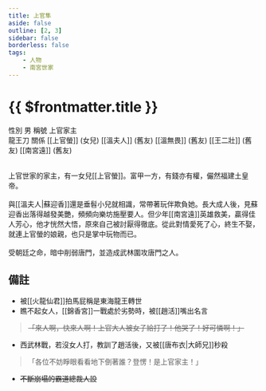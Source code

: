 ```yaml
---
title: 上官隼
aside: false
outline: [2, 3]
sidebar: false
borderless: false
tags:
    - 人物
    - 南宮世家
---
```


# {{ $frontmatter.title }}

<ChTabs position="bottom">
	<ChTab title="上官隼">
		<Ch src='/images/characters/special407/normal.png' position='right'/>
		<ChName nameZh='上官隼' nameEn='Shang Guan Zhun' position='right' />
		<ChTable>
			<ChTr>
				<ChTd isTitle=true>
					性別
				</ChTd>
				<ChTd>
					男
				</ChTd>
			</ChTr>
			<ChTr>
				<ChTd isTitle=true>
					稱號
				</ChTd>
				<ChTd>
					上官家主<br>龍王刀
				</ChTd>
			</ChTr>
			<ChTr>
				<ChTd isTitle=true position='center'>
					關係
				</ChTd>
			</ChTr>
			<ChTr>
				<ChTd position='center'>
					[[上官螢]] (女兒)
				</ChTd>
			</ChTr>
			<ChTr>
				<ChTd position='center'>
					[[溫夫人]] (舊友)
				</ChTd>
			</ChTr>
			<ChTr>
				<ChTd position='center'>
					[[溫無畏]] (舊友)
				</ChTd>
			</ChTr>
			<ChTr>
				<ChTd position='center'>
					[[王二壯]] (舊友)
				</ChTd>
			</ChTr>
			<ChTr>
				<ChTd position='center'>
					[[南宮遠]] (舊友)
				</ChTd>
			</ChTr>
		</ChTable>
	</ChTab>
</ChTabs>
<br><br>

上官世家的家主，有一女兒[[上官螢]]。富甲一方，有錢亦有權，儼然福建土皇帝。
<br><br>
與[[溫夫人|蘇迎香]]還是垂髫小兒就相識，常帶著玩伴欺負她。長大成人後，見蘇迎香出落得越發美艷，頻頻向樂坊施壓要人。但少年[[南宮遠]]英雄救美，贏得佳人芳心，他才恍然大悟，原來自己被討厭得徹底。從此對情愛死了心，終生不娶，就連上官螢的娘親，也只是掌中玩物而已。
<br><br>
受朝廷之命，暗中削弱唐門，並造成武林圍攻唐門之人。

## 備註

- 被[[火龍仙君]]拍馬屁稱是東海龍王轉世
- 瞧不起女人，[[錦香宮]]一戰處於劣勢時，被[[趙活]]嘴出名言
> ~~「來人啊，快來人啊！上官大人被女子給打了！他哭了！好可憐啊！」~~
- 西武林戰，若沒女人打，教訓了趙活後，又被[[唐布衣|大師兄]]秒殺
> 「各位不妨睜眼看看地下倒著誰？登愣！是上官家主！」
- ~~不斷崩塌的霸道總裁人設~~
